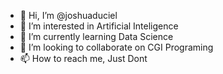 - 👋 Hi, I’m @joshuaduciel
- 👀 I’m interested in Artificial Inteligence
- 🌱 I’m currently learning Data Science
- 💞️ I’m looking to collaborate on CGI Programing
- 📫 How to reach me, Just Dont

<!---
joshuaduciel/joshuaduciel is a ✨ special ✨ repository because its `README.md` (this file) appears on your GitHub profile.
You can click the Preview link to take a look at your changes.
--->
